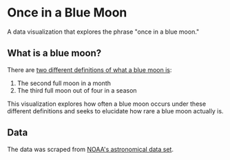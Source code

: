 # Once in a Blue Moon

A data visualization that explores the phrase "once in a blue moon."

## What is a blue moon?

There are [two different definitions of what a blue moon is][1]:

1. The second full moon in a month
2. The third full moon out of four in a season

This visualization explores how often a blue moon occurs under these
different definitions and seeks to elucidate how rare a blue moon
actually is.

## Data

The data was scraped from
[NOAA's astronomical data set][2].

[1]: https://en.wikipedia.org/wiki/Blue_moon
[2]: http://tidesandcurrents.noaa.gov/astronomical.html
